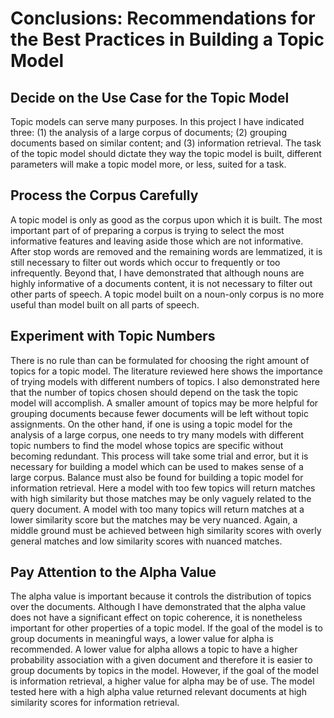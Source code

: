 # Conclusions: Recommendations for the Best Practices in Building a Topic Model

## Decide on the Use Case for the Topic Model

Topic models can serve many purposes. In this project I have indicated three: (1) the analysis of a large corpus of documents; (2) grouping documents based on similar content; and (3) information retrieval. The task of the topic model should dictate they way the topic model is built, different parameters will make a topic model more, or less, suited for a task.

## Process the Corpus Carefully

A topic model is only as good as the corpus upon which it is built. The most important part of of preparing a corpus is trying to select the most informative features and leaving aside those which are not informative. After stop words are removed and the remaining words are lemmatized, it is still necessary to filter out words which occur to frequently or too infrequently. Beyond that, I have demonstrated that although nouns are highly informative of a documents content, it is not necessary to filter out other parts of speech. A topic model built on a noun-only corpus is no more useful than  model built on all parts of speech.

## Experiment with Topic Numbers

There is no rule than can be formulated for choosing the right amount of topics for a topic model. The literature reviewed here shows the importance of trying models with different numbers of topics. I also demonstrated here that the number of topics chosen should depend on the task the topic model will accomplish. A smaller amount of topics may be more helpful for grouping documents because fewer documents will be left without topic assignments. On the other hand, if one is using a topic model for the analysis of a large corpus, one needs to try many models with different topic numbers to find the model whose topics are specific without becoming redundant. This process will take some trial and error, but it is necessary for building a model which can be used to makes sense of a large corpus. Balance must also be found for building a topic model for information retrieval. Here a model with too few topics will return matches with high similarity but those matches may be only vaguely related to the query document. A model with too many topics will return matches at a lower similarity score but the matches may be very nuanced. Again, a middle ground must be achieved between high similarity scores with overly general matches and low similarity scores with nuanced matches.

## Pay Attention to the Alpha Value

The alpha value is important because it controls the distribution of topics over the documents. Although I have demonstrated that the alpha value does not have a significant effect on topic coherence, it is nonetheless important for other properties of a topic model. If the goal of the model is to group documents in meaningful ways, a lower value for alpha is recommended. A lower value for alpha allows a topic to have a higher probability association with a given document and therefore it is easier to group documents by topics in the model. However, if the goal of the model is information retrieval, a higher value for alpha may be of use. The model tested here with a high alpha value returned relevant documents at high similarity scores for information retrieval. 

